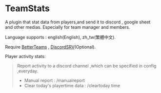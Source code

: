# TeamStats
A plugin that stat data from players,and send it to discord , google sheet and other medias. Especially for team manager and members.

Language supports : english(English), zh_tw(繁體中文).

Require [BetterTeams](https://www.spigotmc.org/resources/better-teams.17129/) , [DiscordSRV](https://www.spigotmc.org/resources/discordsrv.18494/)(Optional).

Player activity stats:
> Report activity to a discord channel ,which can be specified in config ,everyday.<br>
> - Manual report : /manualreport<br>
> - Clear today's playertime data : /cleartoday time


